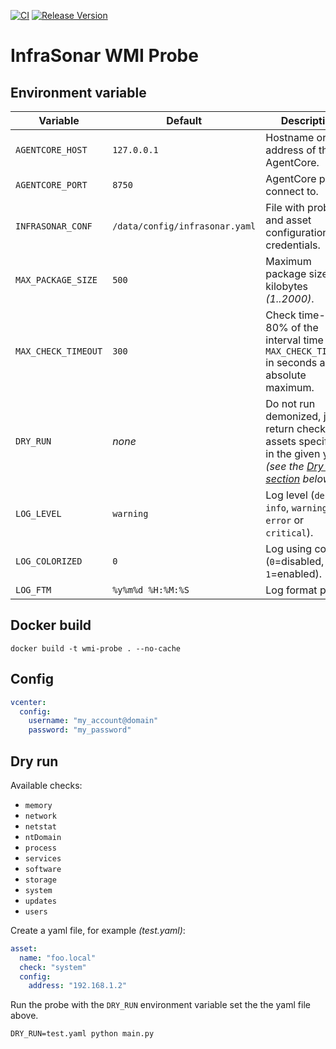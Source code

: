 [![CI](https://github.com/infrasonar/wmi-probe/workflows/CI/badge.svg)](https://github.com/infrasonar/wmi-probe/actions)
[![Release Version](https://img.shields.io/github/release/infrasonar/wmi-probe)](https://github.com/infrasonar/wmi-probe/releases)

# InfraSonar WMI Probe

## Environment variable

Variable            | Default                        | Description
------------------- | ------------------------------ | ------------
`AGENTCORE_HOST`    | `127.0.0.1`                    | Hostname or Ip address of the AgentCore.
`AGENTCORE_PORT`    | `8750`                         | AgentCore port to connect to.
`INFRASONAR_CONF`   | `/data/config/infrasonar.yaml` | File with probe and asset configuration like credentials.
`MAX_PACKAGE_SIZE`  | `500`                          | Maximum package size in kilobytes _(1..2000)_.
`MAX_CHECK_TIMEOUT` | `300`                          | Check time-out is 80% of the interval time with `MAX_CHECK_TIMEOUT` in seconds as absolute maximum.
`DRY_RUN`           | _none_                         | Do not run demonized, just return checks and assets specified in the given yaml _(see the [Dry run section](#dry-run) below)_.
`LOG_LEVEL`         | `warning`                      | Log level (`debug`, `info`, `warning`, `error` or `critical`).
`LOG_COLORIZED`     | `0`                            | Log using colors (`0`=disabled, `1`=enabled).
`LOG_FTM`           | `%y%m%d %H:%M:%S`              | Log format prefix.

## Docker build

```
docker build -t wmi-probe . --no-cache
```

## Config

```yaml
vcenter:
  config:
    username: "my_account@domain"
    password: "my_password"
```

## Dry run

Available checks:
- `memory`
- `network`
- `netstat`
- `ntDomain`
- `process`
- `services`
- `software`
- `storage`
- `system`
- `updates`
- `users`

Create a yaml file, for example _(test.yaml)_:

```yaml
asset:
  name: "foo.local"
  check: "system"
  config:
    address: "192.168.1.2"
```

Run the probe with the `DRY_RUN` environment variable set the the yaml file above.

```
DRY_RUN=test.yaml python main.py
```
